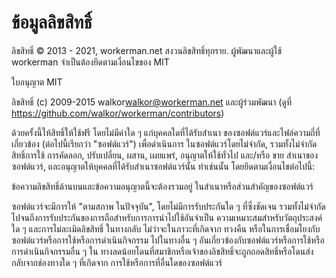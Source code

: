 # ข้อมูลลิขสิทธิ์

ลิขสิทธิ์ © 2013 - 2021, workerman.net สงวนลิขสิทธิ์ทุกราย. ผู้พัฒนาและผู้ใช้ workerman จำเป็นต้องยึดตามเงื่อนไขของ MIT

ใบอนุญาต MIT

ลิขสิทธิ์ (c) 2009-2015 walkor<walkor@workerman.net> และผู้ร่วมพัฒนา (ดูที่ https://github.com/walkor/workerman/contributors)

ด้วยครั้งนี้ให้สิทธิ์ให้ใช้ฟรี โดยไม่มีค่าใด ๆ แก่บุคคลใดที่ได้รับสำเนา
ของซอฟต์แวร์และไฟล์ความถี่ที่เกี่ยวข้อง (ต่อไปนี้เรียกว่า "ซอฟต์แวร์") เพื่อดำเนินการ
ในซอฟต์แวร์โดยไม่จำกัด, รวมทั้งไม่จำกัดสิทธิ์การใช้
การคัดลอก, ปรับเปลี่ยน, ผสาน, เผยแพร่, อนุญาตให้ใช้ทั่วไป และ/หรือ ขาย
สำเนาของซอฟต์แวร์, และอนุญาตให้บุคคลที่ได้รับสำเนาซอฟต์แวร์นั้น
ทำเช่นนั้น โดยยึดตามเงื่อนไขต่อไปนี้:

ข้อความลิขสิทธิ์ด้านบนและข้อความอนุญาตนี้จะต้องรวมอยู่
ในสำเนาหรือส่วนสำคัญของซอฟต์แวร์

ซอฟต์แวร์จะมีการให้ "ตามสภาพ ในปัจจุบัน", โดยไม่มีการรับประกันใด ๆ ที่ซึ่งชัดเจน รวมทั้งไม่จำกัดไปจนถึงการรับประกันของการถือสำหรับการการนำไปใช้อันจำเป็น
ความเหมาะสมสำหรับวัตถุประสงค์ใด ๆ และการไม่ละเมิดลิขสิทธิ์ ในทางกลับ ไม่ว่าจะในภาวะที่เกิดจาก
ทวงคืน หรือในการเชื่อมโยงกับซอฟต์แวร์หรือการใช้หรือการดำเนินกิจกรรม
ไปในทางอื่น ๆ อันเกี่ยวข้องกับซอฟต์แวร์หรือการใช้หรือการดำเนินกิจกรรมอื่น ๆ ใน
ทางลดน้อยโดนที่สมาชิกหรือเจ้าของลิขสิทธิ์จะถูกถอดสิทธิ์หรือโดนส่งกลับจากช่องทางใด ๆ ที่เกิดจาก
การใช้หรือการที่อื่นใดของซอฟต์แวร์
